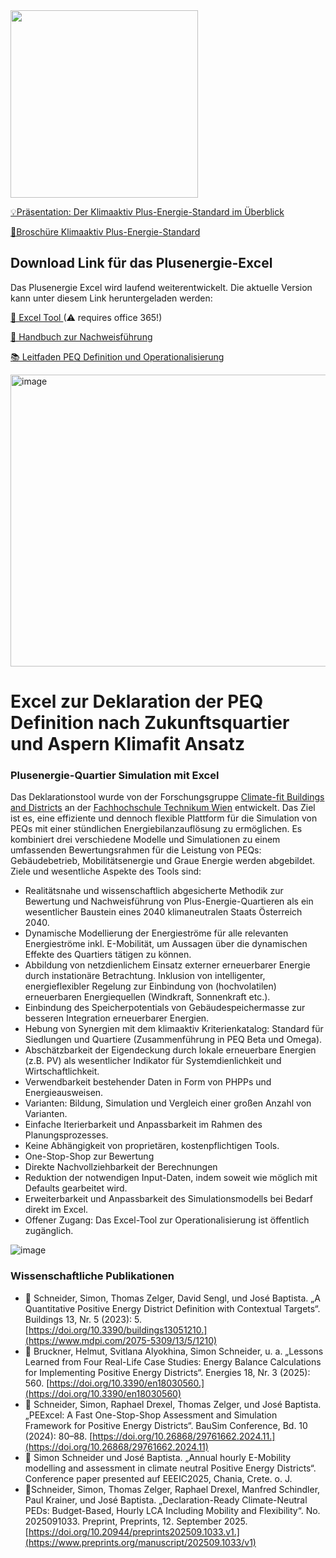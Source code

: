 <img src="https://github.com/simonschaluppe/peexcel/assets/22156735/2856e7d9-54d9-4ea9-a894-1128f435c139" height="300">

[💡Präsentation: Der Klimaaktiv Plus-Energie-Standard im Überblick](https://github.com/simonschaluppe/peexcel/blob/master/docs/Der%20klimaaktiv%20Plus-Energie-Standard%20im%20%C3%9Cberblick.pdf)

[📜Broschüre Klimaaktiv Plus-Energie-Standard](https://github.com/simonschaluppe/peexcel/blob/master/docs/Brosch%C3%BCre%20PEQ_klimaaktiv.pdf)

## Download Link für das Plusenergie-Excel
Das Plusenergie Excel wird laufend weiterentwickelt. Die aktuelle Version kann unter diesem Link heruntergeladen werden:

[🧰 Excel Tool ](https://github.com/simonschaluppe/peexcel/blob/master/peexcel/ka_PEQ_Nachweistool.xlsb)
(⚠ requires office 365!)

[📖 Handbuch zur Nachweisführung](https://github.com/simonschaluppe/peexcel/blob/master/docs/Handbuch%20zur%20Nachweisf%C3%BChrung.pdf)

[📚 Leitfaden PEQ Definition und Operationalisierung](https://github.com/simonschaluppe/peexcel/blob/master/docs/Leitfaden%20PEQ%20Definition%20und%20Operationalisierung_StandJuni2023.pdf)

<img width="1228" height="467" alt="image" src="https://github.com/user-attachments/assets/095a8e31-2daf-47f3-8174-8890566f9fb6" />


# Excel zur Deklaration der PEQ Definition nach Zukunftsquartier und Aspern Klimafit Ansatz
###  Plusenergie-Quartier Simulation mit Excel
Das Deklarationstool wurde von der Forschungsgruppe [Climate-fit Buildings and Districts](https://www.technikum-wien.at/forschungsschwerpunkt-renewable-energy-systems/) an der [Fachhochschule Technikum Wien](https://www.technikum-wien.at/) entwickelt. Das Ziel ist es, eine effiziente und dennoch flexible Plattform für die Simulation von PEQs mit einer stündlichen Energiebilanzauflösung zu ermöglichen. Es kombiniert drei verschiedene Modelle und Simulationen zu einem umfassenden Bewertungsrahmen für die Leistung von PEQs:  Gebäudebetrieb, Mobilitätsenergie und Graue Energie werden abgebildet. Ziele und wesentliche Aspekte des Tools sind:
* Realitätsnahe und wissenschaftlich abgesicherte Methodik zur Bewertung und Nachweisführung von Plus-Energie-Quartieren als ein wesentlicher Baustein eines 2040 klimaneutralen Staats Österreich 2040.
* Dynamische Modellierung der Energieströme für alle relevanten Energieströme inkl. E-Mobilität, um Aussagen über die dynamischen Effekte des Quartiers tätigen zu können. 
* Abbildung von netzdienlichem Einsatz externer erneuerbarer Energie durch instationäre Betrachtung. Inklusion von intelligenter, energieflexibler Regelung zur Einbindung von (hochvolatilen) erneuerbaren Energiequellen (Windkraft, Sonnenkraft etc.). 
* Einbindung des Speicherpotentials von Gebäudespeichermasse zur besseren Integration erneuerbarer Energien. 
* Hebung von Synergien mit dem klimaaktiv Kriterienkatalog: Standard für Siedlungen und Quartiere  (Zusammenführung in PEQ Beta und Omega). 
* Abschätzbarkeit der Eigendeckung durch lokale erneuerbare Energien (z.B. PV) als wesentlicher Indikator für Systemdienlichkeit und Wirtschaftlichkeit.  
* Verwendbarkeit bestehender Daten in Form von PHPPs und Energieausweisen. 
* Varianten: Bildung, Simulation und Vergleich einer großen Anzahl von Varianten. 
* Einfache Iterierbarkeit und Anpassbarkeit im Rahmen des Planungsprozesses. 
* Keine Abhängigkeit von proprietären, kostenpflichtigen Tools. 
* One-Stop-Shop zur Bewertung  
* Direkte Nachvollziehbarkeit der Berechnungen
* Reduktion der notwendigen Input-Daten, indem soweit wie möglich mit Defaults gearbeitet wird. 
* Erweiterbarkeit und Anpassbarkeit des Simulationsmodells bei Bedarf direkt im Excel.
* Offener Zugang: Das Excel-Tool zur Operationalisierung ist öffentlich zugänglich. 

![image](https://github.com/user-attachments/assets/696c5440-e451-46fd-823e-d94ec4e45ea5)

### Wissenschaftliche Publikationen
- 📝 Schneider, Simon, Thomas Zelger, David Sengl, und José Baptista. „A Quantitative Positive Energy District Definition with Contextual Targets“. Buildings 13, Nr. 5 (2023): 5. [https://doi.org/10.3390/buildings13051210.](https://www.mdpi.com/2075-5309/13/5/1210)
- 📝 Bruckner, Helmut, Svitlana Alyokhina, Simon Schneider, u. a. „Lessons Learned from Four Real-Life Case Studies: Energy Balance Calculations for Implementing Positive Energy Districts“. Energies 18, Nr. 3 (2025): 560. [https://doi.org/10.3390/en18030560.](https://doi.org/10.3390/en18030560)
- 📝 Schneider, Simon, Raphael Drexel, Thomas Zelger, und José Baptista. „PEExcel: A Fast One-Stop-Shop Assessment and Simulation Framework for Positive Energy Districts“. BauSim Conference, Bd. 10 (2024): 80–88. [https://doi.org/10.26868/29761662.2024.11.](https://doi.org/10.26868/29761662.2024.11)
- 📝 Simon Schneider und José Baptista. „Annual hourly E-Mobility modelling and assessment in climate neutral Positive Energy Districts“. Conference paper presented auf EEEIC2025, Chania, Crete. o. J.
- 📝Schneider, Simon, Thomas Zelger, Raphael Drexel, Manfred Schindler, Paul Krainer, und José Baptista. „Declaration-Ready Climate-Neutral PEDs: Budget-Based, Hourly LCA Including Mobility and Flexibility“. No. 2025091033. Preprint, Preprints, 12. September 2025. [https://doi.org/10.20944/preprints202509.1033.v1.](https://www.preprints.org/manuscript/202509.1033/v1)


